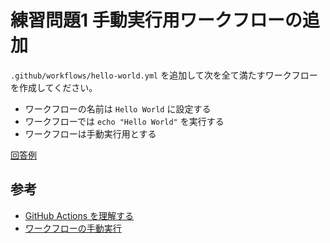 # 練習問題1 手動実行用ワークフローの追加

`.github/workflows/hello-world.yml` を追加して次を全て満たすワークフローを作成してください。

- ワークフローの名前は `Hello World` に設定する
- ワークフローでは `echo "Hello World"` を実行する
- ワークフローは手動実行用とする

[回答例](./hello-world.yml)


## 参考

- [GitHub Actions を理解する](https://docs.github.com/ja/actions/learn-github-actions/understanding-github-actions)
- [ワークフローの手動実行](https://docs.github.com/ja/actions/using-workflows/manually-running-a-workflow)

